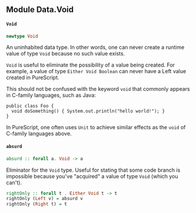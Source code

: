 ## Module Data.Void

#### `Void`

``` purescript
newtype Void
```

An uninhabited data type. In other words, one can never create
a runtime value of type `Void` because no such value exists.

`Void` is useful to eliminate the possibility of a value being created.
For example, a value of type `Either Void Boolean` can never have
a Left value created in PureScript.

This should not be confused with the keyword `void` that commonly appears in
C-family languages, such as Java:
```
public class Foo {
  void doSomething() { System.out.println("hello world!"); }
}
```

In PureScript, one often uses `Unit` to achieve similar effects as
the `void` of C-family languages above.

#### `absurd`

``` purescript
absurd :: forall a. Void -> a
```

Eliminator for the `Void` type.
Useful for stating that some code branch is impossible because you've
"acquired" a value of type `Void` (which you can't).

```purescript
rightOnly :: forall t . Either Void t -> t
rightOnly (Left v) = absurd v
rightOnly (Right t) = t
```


